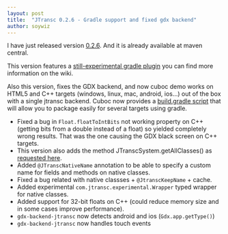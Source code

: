 ```yaml
---
layout: post
title:  "JTransc 0.2.6 - Gradle support and fixed gdx backend"
author: soywiz
---
```


I have just released version [0.2.6](https://github.com/jtransc/jtransc/tree/0.2.6). And it is already available at maven central.

This version features a [still-experimental gradle plugin](https://github.com/jtransc/jtransc/wiki/Gradle) you can find more information on the wiki.

<!--more-->

Also this version, fixes the GDX backend, and now cuboc demo works on HTML5 and C++ targets (windows, linux, mac, android, ios...) out of the box with a single jtransc backend.
Cuboc now provides a [build.gradle script](https://github.com/jtransc/gdx-backend-jtransc/blob/master/cuboc-demo/build.gradle) that will allow you to package easily for several targets using gradle.

* Fixed a bug in `Float.floatToIntBits` not working property on C++ (getting bits from a double instead of a float) so yielded completely wrong results.
That was the one causing the GDX black screen on C++ targets.
* This version also adds the method JTranscSystem.getAllClasses() as [requested here](https://github.com/jtransc/jtransc/issues/37).
* Added `@JTranscNativeName` annotation to be able to specify a custom name for fields and methods on native classes.
* Fixed a bug related with native classses + `@JtranscKeepName` + cache.
* Added experimental `com.jtransc.experimental.Wrapper` typed wrapper for native classes.
* Added support for 32-bit floats on C++ (could reduce memory size and in some cases improve performance).
* `gdx-backend-jtransc` now detects android and ios (`Gdx.app.getType()`)
* `gdx-backend-jtransc` now handles touch events
